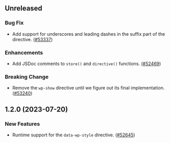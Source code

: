 <!-- Learn how to maintain this file at https://github.com/WordPress/gutenberg/tree/HEAD/packages#maintaining-changelogs. -->

## Unreleased

### Bug Fix

-   Add support for underscores and leading dashes in the suffix part of the directive. ([#53337](https://github.com/WordPress/gutenberg/pull/53337))

### Enhancements

-   Add JSDoc comments to `store()` and `directive()` functions. ([#52469](https://github.com/WordPress/gutenberg/pull/52469))

### Breaking Change

-   Remove the `wp-show` directive until we figure out its final implementation. ([#53240](https://github.com/WordPress/gutenberg/pull/53240))

## 1.2.0 (2023-07-20)

### New Features

-   Runtime support for the `data-wp-style` directive. ([#52645](https://github.com/WordPress/gutenberg/pull/52645))
